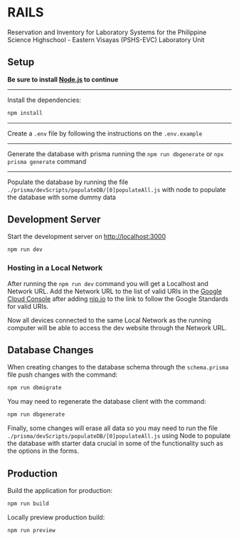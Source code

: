 # RAILS

Reservation and Inventory for Laboratory Systems for the Philippine Science Highschool - Eastern Visayas (PSHS-EVC) Laboratory Unit 


## Setup

**Be sure to install [Node.js](https://nodejs.org/en/download/) to continue**

---

Install the dependencies:

```bash
npm install
```
<hr>

Create a ```.env``` file by following the instructions on the ```.env.example``` 
<hr>

Generate the database with prisma running the ```npm run dbgenerate``` or ```npx prisma generate``` command
<hr>

Populate the database by running the file ```./prisma/devScripts/populateDB/[0]populateAll.js``` with node to populate the database with some dummy data

## Development Server
Start the development server on [http://localhost:3000](http://localhost:3000)

```bash
npm run dev
```
### Hosting in a Local Network
After running the ``npm run dev`` command you will get a Localhost and Network URL. Add the Network URL to the list of valid URIs in the [Google Cloud Console](https://console.cloud.google.com/apis/credentials/oauthclient/519080737068-9mbu298l9aklt6fi3ospc6aef4q6grhk.apps.googleusercontent.com?authuser=3&project=rails-382915) after adding [nip.io](https://github.com/exentriquesolutions/nip.io) to the link to follow the Google Standards for valid URIs.

Now all devices connected to the same Local Network as the running computer will be able to access the dev website through the Network URL.
## Database Changes
When creating changes to the database schema through the ```schema.prisma``` file push changes with the command:
```bash
npm run dbmigrate
```
You may need to regenerate the database client with the command:
```bash
npm run dbgenerate
```
Finally, some changes will erase all data so you may need to run the file ```./prisma/devScripts/populateDB/[0]populateAll.js``` using Node to populate the database with starter data crucial in some of the functionality such as the options in the forms.

## Production

Build the application for production:

```bash
npm run build
```

Locally preview production build:

```bash
npm run preview
```

